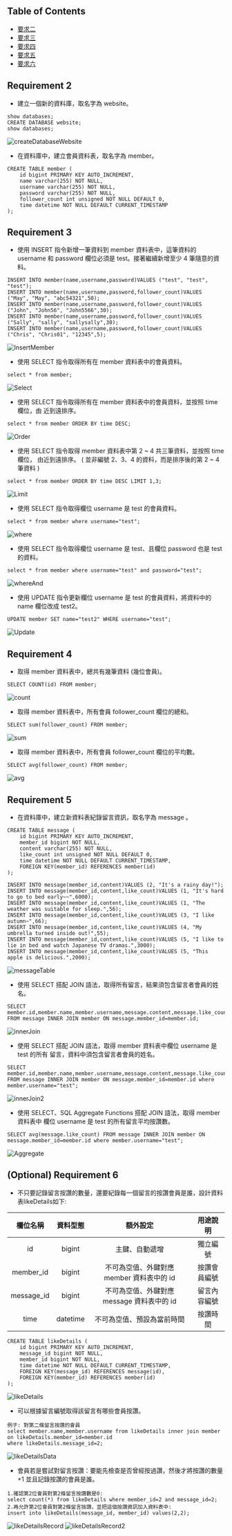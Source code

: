 
## Table of Contents

- [要求二](#requirement-2)
- [要求三](#requirement-3)
- [要求四](#requirement-4)
- [要求五](#requirement-5)
- [要求六](#Optional-Requirement-6)

## Requirement 2
- 建立⼀個新的資料庫，取名字為 website。
```
show databases;
CREATE DATABASE website;
show databases;
```

   ![createDatabaseWebsite](createDatabaseWebsite.PNG)

- 在資料庫中，建立會員資料表，取名字為 member。
```
CREATE TABLE member (
    id bigint PRIMARY KEY AUTO_INCREMENT,
    name varchar(255) NOT NULL,
    username varchar(255) NOT NULL,
    password varchar(255) NOT NULL,
    follower_count int unsigned NOT NULL DEFAULT 0,
    time datetime NOT NULL DEFAULT CURRENT_TIMESTAMP
);
```

## Requirement 3

- 使⽤ INSERT 指令新增⼀筆資料到 member 資料表中，這筆資料的 username 和 password 欄位必須是 test。接著繼續新增⾄少 4 筆隨意的資料。
```
INSERT INTO member(name,username,password)VALUES ("test", "test", "test");
INSERT INTO member(name,username,password,follower_count)VALUES ("May", "May", "abc54321",50);
INSERT INTO member(name,username,password,follower_count)VALUES ("John", "John56", "John5566",30);
INSERT INTO member(name,username,password,follower_count)VALUES ("Sally", "sally", "sallysally",30);
INSERT INTO member(name,username,password,follower_count)VALUES ("Chris", "Chris01", "12345",5);
```
   ![InsertMember](InsertMember.PNG)

- 使⽤ SELECT 指令取得所有在 member 資料表中的會員資料。
```
select * from member;
```
   ![Select](Select.PNG)

- 使⽤ SELECT 指令取得所有在 member 資料表中的會員資料，並按照 time 欄位，由
近到遠排序。
```
select * from member ORDER BY time DESC;
```
   ![Order](Order.PNG)

- 使⽤ SELECT 指令取得 member 資料表中第 2 ~ 4 共三筆資料，並按照 time 欄位，
由近到遠排序。 ( 並非編號 2、3、4 的資料，⽽是排序後的第 2 ~ 4 筆資料 )
```
select * from member ORDER BY time DESC LIMIT 1,3;
```
   ![Limit](Limit.PNG)

- 使⽤ SELECT 指令取得欄位 username 是 test 的會員資料。
```
select * from member where username="test";
```
   ![where](where.PNG)

- 使⽤ SELECT 指令取得欄位 username 是 test、且欄位 password 也是 test 的資料。
```
select * from member where username="test" and password="test";
```
   ![whereAnd](whereAnd.PNG)

- 使⽤ UPDATE 指令更新欄位 username 是 test 的會員資料，將資料中的 name 欄位改成 test2。
```
UPDATE member SET name="test2" WHERE username="test";
```
   ![Update](Update.PNG)

## Requirement 4
- 取得 member 資料表中，總共有幾筆資料 (幾位會員)。
```
SELECT COUNT(id) FROM member;
```
   ![count](count.PNG)

- 取得 member 資料表中，所有會員 follower_count 欄位的總和。
```
SELECT sum(follower_count) FROM member;
```
   ![sum](sum.PNG)

- 取得 member 資料表中，所有會員 follower_count 欄位的平均數。
```
SELECT avg(follower_count) FROM member;
```
   ![avg](avg.PNG)

## Requirement 5
- 在資料庫中，建立新資料表紀錄留⾔資訊，取名字為 message 。
```
CREATE TABLE message (
    id bigint PRIMARY KEY AUTO_INCREMENT,
    member_id bigint NOT NULL,
    content varchar(255) NOT NULL,
    like_count int unsigned NOT NULL DEFAULT 0,
    time datetime NOT NULL DEFAULT CURRENT_TIMESTAMP,
    FOREIGN KEY(member_id) REFERENCES member(id)
);

INSERT INTO message(member_id,content)VALUES (2, "It's a rainy day!");
INSERT INTO message(member_id,content,like_count)VALUES (1, "It's hard to go to bed early~~",6000);
INSERT INTO message(member_id,content,like_count)VALUES (1, "The weather was suitable for sleep.",56);
INSERT INTO message(member_id,content,like_count)VALUES (3, "I like autumn~",66);
INSERT INTO message(member_id,content,like_count)VALUES (4, "My umbrella turned inside out!",55);
INSERT INTO message(member_id,content,like_count)VALUES (5, "I like to lie in bed and watch Japanese TV dramas.",3000);
INSERT INTO message(member_id,content,like_count)VALUES (5, "This apple is delicious.",2000);
```
   ![messageTable](messageTable.PNG)

- 使⽤ SELECT 搭配 JOIN 語法，取得所有留⾔，結果須包含留⾔者會員的姓名。
```
SELECT member.id,member.name,member.username,message.content,message.like_count,message.time FROM message INNER JOIN member ON message.member_id=member.id;
```
   ![innerJoin](innerJoin.PNG)

- 使⽤ SELECT 搭配 JOIN 語法，取得 member 資料表中欄位 username 是 test 的所有
留⾔，資料中須包含留⾔者會員的姓名。
```
SELECT member.id,member.name,member.username,message.content,message.like_count,message.time FROM message INNER JOIN member ON message.member_id=member.id where member.username="test";
```
   ![innerJoin2](innerJoin2.PNG)

- 使⽤ SELECT、SQL Aggregate Functions 搭配 JOIN 語法，取得 member 資料表中
欄位 username 是 test 的所有留⾔平均按讚數。
```
SELECT avg(message.like_count) FROM message INNER JOIN member ON message.member_id=member.id where member.username="test";
```
   ![Aggregate](Aggregate.PNG)

## (Optional) Requirement 6
- 不只要記錄留言按讚的數量，還要紀錄每一個留言的按讚會員是誰，設計資料表likeDetails如下:

| 欄位名稱  | 資料型態 | 額外設定 | ⽤途說明 |
|  :---:  |  :---:  |  :---:  |  :---:  |
| id | bigint | 主鍵、⾃動遞增 | 獨立編號 |
| member_id | bigint | 不可為空值、外鍵對應 member 資料表中的 id | 按讚會員編號 |
| message_id | bigint | 不可為空值、外鍵對應 message 資料表中的 id | 留言內容編號 |
| time | datetime | 不可為空值、預設為當前時間 | 按讚時間 |
```
CREATE TABLE likeDetails (
    id bigint PRIMARY KEY AUTO_INCREMENT,
    message_id bigint NOT NULL,
    member_id bigint NOT NULL,
    time datetime NOT NULL DEFAULT CURRENT_TIMESTAMP,
    FOREIGN KEY(message_id) REFERENCES message(id),
    FOREIGN KEY(member_id) REFERENCES member(id)
);
```
   ![likeDetails](likeDetails.PNG)
- 可以根據留言編號取得該留言有哪些會員按讚。
```
例子: 對第二條留言按讚的會員
select member.name,member.username from likeDetails inner join member on likeDetails.member_id=member.id 
where likeDetails.message_id=2;
```
   ![likeDetailsData](likeDetailsData.PNG)
- 會員若是嘗試對留言按讚：要能先檢查是否曾經按過讚，然後才將按讚的數量 +1 並且記錄按讚的會員是誰。
```
1.確認第2位會員對第2條留言按讚數是0:
select count(*) from likeDetails where member_id=2 and message_id=2;
2.再允許第2位會員對第2條留言按讚，並把這個按讚資訊加入資料表中:
insert into likeDetails(message_id, member_id) values(2,2);
```
   ![likeDetailsRecord](likeDetailsRecord.PNG)
   ![likeDetailsRecord2](likeDetailsRecord2.PNG)